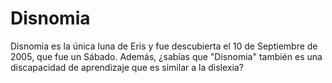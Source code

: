 # Disnomia

Disnomia es la única luna de Eris y fue descubierta el 10 de Septiembre de 2005,
que fue un Sábado. Además, ¿sabías que "Disnomia" también es una discapacidad de
aprendizaje que es similar a la dislexia?
